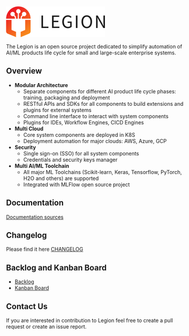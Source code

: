 ![LegionLogo](docs/images/legion-logo-h.png)

The Legion is an open source project dedicated to simplify automation of AI/ML products life cycle for small and large-scale enterprise systems.

## Overview

* **Modular Architecture**
  * Separate components for different AI product life cycle phases: training, packaging and deployment
  * RESTful APIs and SDKs for all components to build extensions and plugins for external systems
  * Command line interface to interact with system components
  * Plugins for IDEs, Workflow Engines, CICD Engines
* **Multi Cloud**
  * Core system components are deployed in K8S
  * Deployment automation for major clouds: AWS, Azure, GCP
* **Security**
  * Single sign-on (SSO) for all system components
  * Credentials and security keys manager
* **Multi AI/ML Toolchain**
  * All major ML Toolchains (Scikit-learn, Keras, Tensorflow, PyTorch, H2O and others) are supported
  * Integrated with MLFlow open source project

## Documentation

[Documentation sources](/docs/source)

## Changelog
Please find it here [CHANGELOG](CHANGELOG.md)

## Backlog and Kanban Board
* [Backlog](https://github.com/legion-platform/legion/issues)
* [Kanban Board](https://github.com/orgs/legion-platform/projects/1)

## Contact Us
If you are interested in contribution to Legion feel free to create a pull request or create an issue report.